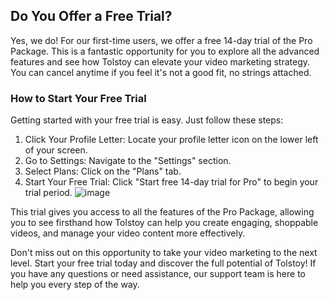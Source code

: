 ## Do You Offer a Free Trial?

Yes, we do! For our first-time users, we offer a free 14-day trial of the Pro Package. This is a fantastic opportunity for you to explore all the advanced features and see how Tolstoy can elevate your video marketing strategy. You can cancel anytime if you feel it's not a good fit, no strings attached.

### How to Start Your Free Trial
Getting started with your free trial is easy. Just follow these steps:
1. Click Your Profile Letter: Locate your profile letter icon on the lower left of your screen.
2. Go to Settings: Navigate to the "Settings" section.
3. Select Plans: Click on the "Plans" tab.
4. Start Your Free Trial: Click "Start free 14-day trial for Pro" to begin your trial period.
   ![image](https://github.com/GoTolstoy/tolstoy-toly-kb/assets/159800692/a4772cb3-caab-4333-bbf0-af4950277dba)

This trial gives you access to all the features of the Pro Package, allowing you to see firsthand how Tolstoy can help you create engaging, shoppable videos, and manage your video content more effectively.

Don't miss out on this opportunity to take your video marketing to the next level. Start your free trial today and discover the full potential of Tolstoy! If you have any questions or need assistance, our support team is here to help you every step of the way.
